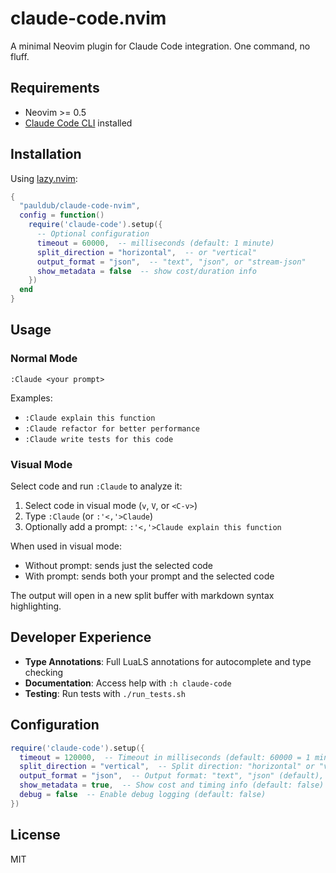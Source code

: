 # claude-code.nvim

A minimal Neovim plugin for Claude Code integration. One command, no fluff.

## Requirements

- Neovim >= 0.5
- [Claude Code CLI](https://claude.ai/code) installed

## Installation

Using [lazy.nvim](https://github.com/folke/lazy.nvim):

```lua
{
  "pauldub/claude-code-nvim",
  config = function()
    require('claude-code').setup({
      -- Optional configuration
      timeout = 60000,  -- milliseconds (default: 1 minute)
      split_direction = "horizontal",  -- or "vertical"
      output_format = "json",  -- "text", "json", or "stream-json"
      show_metadata = false  -- show cost/duration info
    })
  end
}
```

## Usage

### Normal Mode

```vim
:Claude <your prompt>
```

Examples:
- `:Claude explain this function`
- `:Claude refactor for better performance`
- `:Claude write tests for this code`

### Visual Mode

Select code and run `:Claude` to analyze it:

1. Select code in visual mode (`v`, `V`, or `<C-v>`)
2. Type `:Claude` (or `:'<,'>Claude`)
3. Optionally add a prompt: `:'<,'>Claude explain this function`

When used in visual mode:
- Without prompt: sends just the selected code
- With prompt: sends both your prompt and the selected code

The output will open in a new split buffer with markdown syntax highlighting.

## Developer Experience

- **Type Annotations**: Full LuaLS annotations for autocomplete and type checking
- **Documentation**: Access help with `:h claude-code`
- **Testing**: Run tests with `./run_tests.sh`

## Configuration

```lua
require('claude-code').setup({
  timeout = 120000,  -- Timeout in milliseconds (default: 60000 = 1 minute)
  split_direction = "vertical",  -- Split direction: "horizontal" or "vertical"
  output_format = "json",  -- Output format: "text", "json" (default), or "stream-json"
  show_metadata = true,  -- Show cost and timing info (default: false)
  debug = false  -- Enable debug logging (default: false)
})
```

## License

MIT